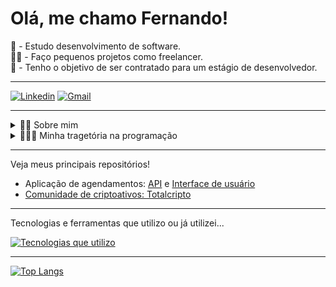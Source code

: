 <h1>Olá, me chamo Fernando!</h1>

📖 - Estudo desenvolvimento de software.
<br/>
🤝🏼 - Faço pequenos projetos como freelancer.
<br/>
🎯 - Tenho o objetivo de ser contratado para um estágio de desenvolvedor.
<br/>
<hr/>

[![Linkedin](https://img.shields.io/badge/LinkedIn-0077B5?style=for-the-badge&logo=linkedin&logoColor=white)](https://www.linkedin.com/in/fernando-rhenan-weber-445ba4246/)
[![Gmail](https://img.shields.io/badge/Gmail-D14836?style=for-the-badge&logo=gmail&logoColor=yellow)](mailto:fernandorhenan9@gmail.com)

<hr/>

<details>
    <summary>👦🏻 Sobre mim</summary>
<br/>
  <p>
    Tenho 19 anos e fui de encontro com a programação de forma repentina. Sempre morei em cidades de interior e nunca havia passado na minha cabeça estudar qualquer coisa relacionada a TI.
    Então, depois de me formar no ensino médio, eu queria encontrar alguma coisa para estudar, e foi só aí que decidi dar atenção ao que era programação e as coisas que orbitam ao seu redor.
  </p>

  <p>Eu definitivamente tenho interesse e gosto de programação!</p>
  
  <p>Também tenho interesses em algumas áreas da economia, por consequencia (ou não), a parte de criptomoedas e defi.</p>
  <p>Além das telas e bits, eu também tenho um lado oposto a isso mas que não se conflita. Pois gosto muito de exercícios físicos de forma geral e também sou muito ligado a ambientes naturais. Tenho a certeza de que o caminho do equilíbrio é sempre o melhor, em todas as áreas da vida.</p>

  <p>Não poderia deixar de mencionar que gosto de ler alguns livros que servem para desenvolvimento pessoal e coisas que agregam em vivências do mundo real.</p>
</details>

<details>
    <summary>🧑🏻‍💻 Minha tragetória na programação</summary>
<br/>
  <p>
    Estudo programação desde janeiro de 2022.</p>
  <p>Comecei com um curso fullstack introdutório de programação. Foi nesse curso em que aprendi do zero as primeiras tags HTML, juntamente com css.
  Aprendi também o básico de Javascript e tive o primeiro contato com Nodejs e React.
  </p>
  <p>
    Atualmente faço o curso do <b>Filipe Deschamps</b>, o <a href="https://curso.dev/">curso.dev</a> e também estou cursando a graduação de analise e desenvolvimento de sistemas.
  </p>

  <p>Minha experiência profissonal relacionada a TI se trata de pequenos projetos como freenlancer, fazendo o layout de sites, landing pages e correções de problemas.</p>

  <p>O meu próximo objetivo é conseguir um estágio como desenvolvedor.</p>
</details>

<hr/>

<p>Veja meus principais repositórios!</p>

<ul>
    <li>Aplicação de agendamentos: <a href="https://github.com/FernandoRhenan/supermarket-scheduling-api">API</a> e <a href="https://github.com/FernandoRhenan/supermarket-schedule-front">Interface de usuário</a</li>
    <li>Comunidade de criptoativos: <a href="https://github.com/FernandoRhenan/totalcripto">Totalcripto</a></li>
</ul>

<hr/>

Tecnologias e ferramentas que utilizo ou já utilizei...

[![Tecnologias que utilizo](https://skillicons.dev/icons?i=js,nodejs,express,jest,html,css,react,ts,postgres,mysql,prisma,docker,git,github,postman)](https://skillicons.dev)

<hr/>

[![Top Langs](https://github-readme-stats.vercel.app/api/top-langs/?username=fernandorhenan&layout=compact)](https://github.com/anuraghazra/github-readme-stats)








